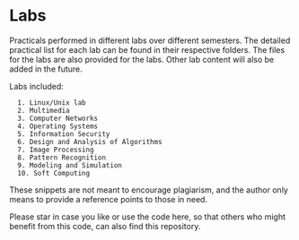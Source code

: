 # Labs
Practicals performed in different labs over different semesters. The detailed practical list for each lab can be found in their respective folders. The files for the labs are also provided for the labs. Other lab content will also be added in the future.


Labs included:
```
  1. Linux/Unix lab
  2. Multimedia
  3. Computer Networks
  4. Operating Systems
  5. Information Security
  6. Design and Analysis of Algorithms
  7. Image Processing
  8. Pattern Recognition
  9. Modeling and Simulation
  10. Soft Computing
```

These snippets are not meant to encourage plagiarism, and the author only means to provide a reference points to those in need.

Please star in case you like or use the code here, so that others who might benefit from this code, can also find this repository.
